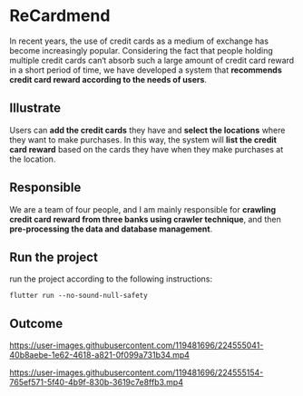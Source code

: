 # ReCardmend
In recent years, the use of credit cards as a medium of exchange has become increasingly popular. Considering the fact that people holding multiple credit cards can‘t absorb such a large amount of credit card reward in a short period of time, we have developed a system that **recommends credit card reward according to the needs of users**.
## Illustrate
Users can **add the credit cards** they have and **select the locations** where they want to make purchases. In this way, the system will **list the credit card reward** based on the cards they have when they make purchases at the location.
## Responsible
We are a team of four people, and I am mainly responsible for **crawling credit card reward from three banks using crawler technique**, and then **pre-processing the data and database management**.
## Run the project
run the project according to the following instructions:
```
flutter run --no-sound-null-safety
```
## Outcome
https://user-images.githubusercontent.com/119481696/224555041-40b8aebe-1e62-4618-a821-0f099a731b34.mp4


https://user-images.githubusercontent.com/119481696/224555154-765ef571-5f40-4b9f-830b-3619c7e8ffb3.mp4

